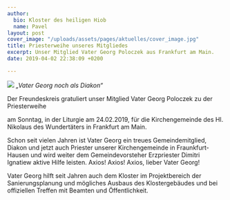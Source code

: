 ```yaml
---
author:
  bio: Kloster des heiligen Hiob
  name: Pavel
layout: post
cover_image: "/uploads/assets/pages/aktuelles/cover_image.jpg"
title: Priesterweihe unseres Mitgliedes
excerpt: Unser Mitglied Vater Georg Poloczek aus Frankfurt am Main.
date: 2019-04-02 22:38:09 +0200

---
```

![](https://res.cloudinary.com/hiobmon/image/upload/v1554237310/media/2019/o.Georg.jpg)
  _„Vater Georg noch als Diakon“_

Der Freundeskreis gratuliert unser Mitglied Vater Georg Poloczek zu der Priesterweihe

am Sonntag, in der Liturgie am 24.02.2019,  für die Kirchengemeinde des Hl. Nikolaus des Wundertäters in Frankfurt am Main.

Schon seit vielen Jahren ist Vater Georg ein treues Gemeindemitglied, Diakon und jetzt auch Priester unserer Kirchengemeinde in Fraunkfurt-Hausen und wird weiter dem Gemeindevorsteher Erzpriester Dimitri Ignatiew aktive Hilfe leisten. Axios! Axios! Axios, lieber Vater Georg!

Vater Georg hilft seit Jahren auch dem Kloster im Projektbereich der Sanierungsplanung und mögliches Ausbaus des Klostergebäudes und bei offiziellen Treffen mit Beamten und Öffentlichkeit.